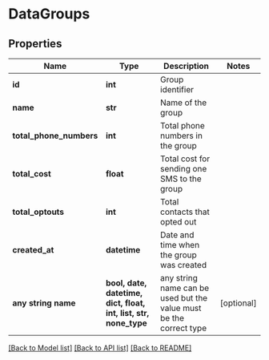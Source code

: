 # DataGroups


## Properties
Name | Type | Description | Notes
------------ | ------------- | ------------- | -------------
**id** | **int** | Group identifier | 
**name** | **str** | Name of the group | 
**total_phone_numbers** | **int** | Total phone numbers in the group | 
**total_cost** | **float** | Total cost for sending one SMS to the group | 
**total_optouts** | **int** | Total contacts that opted out | 
**created_at** | **datetime** | Date and time when the group was created | 
**any string name** | **bool, date, datetime, dict, float, int, list, str, none_type** | any string name can be used but the value must be the correct type | [optional]

[[Back to Model list]](../../README.md#models) [[Back to API list]](../../README.md#available-methods) [[Back to README]](../../README.md)


